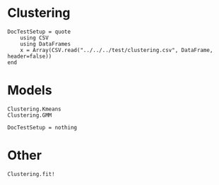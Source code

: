 # Clustering

```@meta
DocTestSetup = quote
    using CSV
    using DataFrames
    x = Array(CSV.read("../../../test/clustering.csv", DataFrame, header=false))
end
```

# Models
```@docs
Clustering.Kmeans
Clustering.GMM
```

```@meta
DocTestSetup = nothing
```

# Other
```@docs
Clustering.fit!
```
